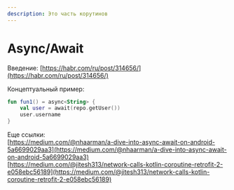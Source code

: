```yaml
---
description: Это часть корутинов
---
```


# Async/Await

Введение: [https://habr.com/ru/post/314656/](https://habr.com/ru/post/314656/)

Концептуальный пример:

```kotlin
fun fun1() = async<String> {
    val user = await(repo.getUser())
    user.username
}
```

Еще ссылки:  
[https://medium.com/@nhaarman/a-dive-into-async-await-on-android-5a6699029aa3](https://medium.com/@nhaarman/a-dive-into-async-await-on-android-5a6699029aa3)  
[https://medium.com/@jitesh313/network-calls-kotlin-coroutine-retrofit-2-e058ebc56189](https://medium.com/@jitesh313/network-calls-kotlin-coroutine-retrofit-2-e058ebc56189)



